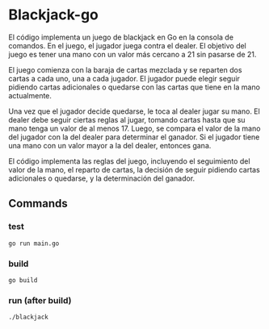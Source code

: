 # Blackjack-go
El código implementa un juego de blackjack en Go en la consola de comandos. En el juego, el jugador juega contra el dealer. El objetivo del juego es tener una mano con un valor más cercano a 21 sin pasarse de 21.

El juego comienza con la baraja de cartas mezclada y se reparten dos cartas a cada uno, una a cada jugador. El jugador puede elegir seguir pidiendo cartas adicionales o quedarse con las cartas que tiene en la mano actualmente.

Una vez que el jugador decide quedarse, le toca al dealer jugar su mano. El dealer debe seguir ciertas reglas al jugar, tomando cartas hasta que su mano tenga un valor de al menos 17. Luego, se compara el valor de la mano del jugador con la del dealer para determinar el ganador. Si el jugador tiene una mano con un valor mayor a la del dealer, entonces gana.

El código implementa las reglas del juego, incluyendo el seguimiento del valor de la mano, el reparto de cartas, la decisión de seguir pidiendo cartas adicionales o quedarse, y la determinación del ganador.

## Commands
### test
    go run main.go
### build
    go build
### run (after build)
    ./blackjack
